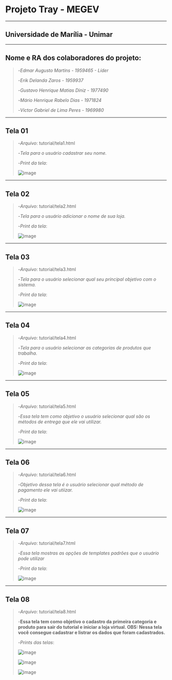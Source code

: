 # Projeto Tray - MEGEV
---
## Universidade de Marília - Unimar
---
## Nome e RA dos colaboradores do projeto:

>-*Edmar Augusto Martins - 1959465 - Líder*
> 
>-*Erik Delanda Zaros - 1959937*
> 
>-*Gustavo Henrique Matias Diniz - 1977490*
> 
>-*Mário Henrique Rabelo Dias - 1971824*
> 
>-*Victor Gabriel de Lima Peres - 1969980*
---

## Tela 01

>-*Arquivo*: tutorial/tela1.html
> 
>-*Tela para o usuário cadastrar seu nome.*
> 
>-*Print da tela*:
> 
>![image](https://github.com/GustavoM4tias/ProjetoTray/assets/127625388/e7b95c60-3247-4b59-8b54-aafab4cab731)
---

## Tela 02

>-*Arquivo*: tutorial/tela2.html
> 
>-*Tela para o usuário adicionar o nome de sua loja.*
> 
>-*Print da tela*:
> 
>![image](https://github.com/GustavoM4tias/ProjetoTray/assets/127625388/47a2e61f-c222-48cb-90c2-d6dd8102f1a6)
---

## Tela 03

>-*Arquivo*: tutorial/tela3.html
> 
>-*Tela para o usuário selecionar qual seu principal objetivo com o sistema.*
> 
>-*Print da tela*:
> 
>![image](https://github.com/GustavoM4tias/ProjetoTray/assets/127625388/f25f8f92-b8e6-4150-aadf-01f646af8eef)
---

## Tela 04

>-*Arquivo*: tutorial/tela4.html
> 
>-*Tela para o usuário selecionar as categorias de produtos que trabalha.*
> 
>-*Print da tela*:
> 
>![image](https://github.com/GustavoM4tias/ProjetoTray/assets/127625388/092f79e5-b709-48b3-971b-a4cae4d87195)
---

## Tela 05

>-*Arquivo*: tutorial/tela5.html
> 
>-*Essa tela tem como objetivo o usuário selecionar qual são os métodos de entrega que ele vai utilizar.*
> 
>-*Print da tela*:
> 
>![image](https://github.com/GustavoM4tias/ProjetoTray/assets/127625388/dfbf97c0-ed77-44ce-8b6d-78f6c072ea1b)
---

## Tela 06

>-*Arquivo*: tutorial/tela6.html
> 
>-*Objetivo dessa tela é o usuário selecionar qual método de pagamento ele vai utiizar.*
> 
>-*Print da tela*:
> 
>![image](https://github.com/GustavoM4tias/ProjetoTray/assets/127625388/e8d79fa1-781d-4a2f-8335-daa2c240e425)
---

## Tela 07

>-*Arquivo*: tutorial/tela7.html
> 
>-*Essa tela mostras as opções de templates padrões que o usuário pode utilizar*
> 
>-*Print da tela*:
> 
>![image](https://github.com/GustavoM4tias/ProjetoTray/assets/127625388/09e3aeea-3ba5-4f00-b2d0-b507ce771e16)
---

## Tela 08

>-*Arquivo*: tutorial/tela8.html
> 
>-**Essa tela tem como objetivo o cadastro da primeira categoria e produto para sair do tutorial e iniciar a loja virtual.
>OBS: Nessa tela você consegue cadastrar e listrar os dados que foram cadastrados.**
> 
>-*Prints das telas*:
> 
>![image](https://github.com/GustavoM4tias/ProjetoTray/assets/127625388/5225fa93-efbb-49de-a7e6-2828dca68dfa)
> 
>![image](https://github.com/GustavoM4tias/ProjetoTray/assets/127625388/7bffd8ab-69d8-4455-8145-a6dc26294266)
> 
>![image](https://github.com/GustavoM4tias/ProjetoTray/assets/127625388/658d2d8f-06dc-4536-a21a-006888fdd7cf)

